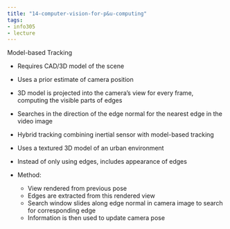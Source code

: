 ```yaml
---
title: "14-computer-vision-for-p&u-computing"
tags: 
- info305
- lecture
---
```



Model-based Tracking 
- Requires CAD/3D model of the scene 
- Uses a prior estimate of camera position 
- 3D model is projected into the camera’s view for every frame, computing the visible parts of edges 
- Searches in the direction of the edge normal for the nearest edge in the video image


- Hybrid tracking combining inertial sensor with model-based tracking 
- Uses a textured 3D model of an urban environment 
- Instead of only using edges, includes appearance of edges


- Method: 
	- View rendered from previous pose 
	- Edges are extracted from this rendered view 
	- Search window slides along edge normal in camera image to search for corresponding edge 
	- Information is then used to update camera pose


